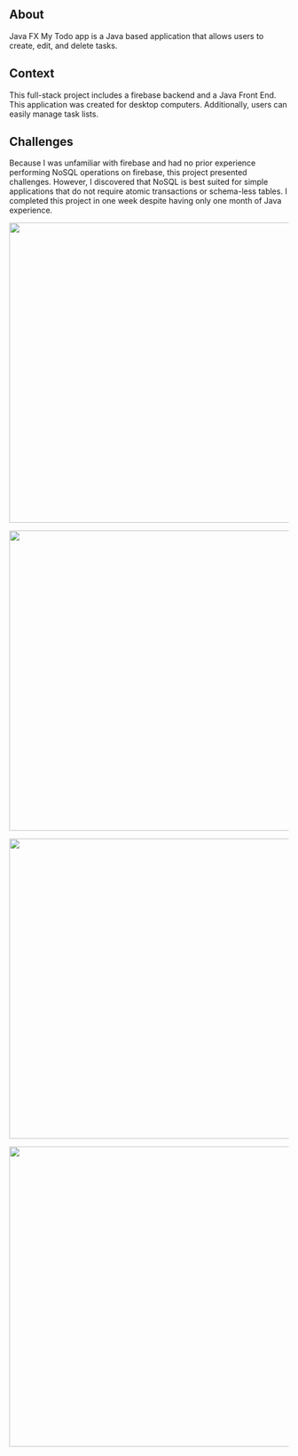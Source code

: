 ## About
Java FX My Todo app is a Java based application that allows users to create, edit, and delete tasks.
## Context
This full-stack project includes a firebase backend and a Java Front End. This application was created for desktop computers. Additionally, users can easily manage task lists.

## Challenges

Because I was unfamiliar with firebase and had no prior experience performing NoSQL operations on firebase, this project presented challenges. However, I discovered that NoSQL is best suited for simple applications that do not require atomic transactions or schema-less tables. I completed this project in one week despite having only one month of Java experience.

<p align="center" width="100%">
<img
      src="https://jtagaca.live/images/JavaFXTodo.gif"
      height=540px width=1080px
   />
      </p>

<p align="center" width="100%">
   <img
       src="https://jtagaca.live/images/JavaFX1.png"
      height=540px width=1080px
   />
       </p>

   <p align="center" width="100%">
   <img
       src="https://jtagaca.live/images/JavaFX2.png"
      height=540px width=1080px
   />
      </p>
<p align="center" width="100%">
<img
      src="https://jtagaca.live/images/JavaFX3.png"
      height=540px width=1080px
   />
      </p>



